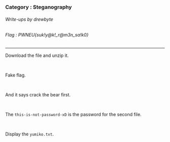 ### Category : Steganography
###### Write-ups by drewbyte
###### Flag : PWNEU{suk!y@k!_r@m3n_sa!k0}
---

Download the file and unzip it.


<br>
<img src="https://github.com/drew-byte/pwneu-writeups/blob/main/00x8%20saved%20images/Pasted%20image%2020240318190945.png" alt="">
 <br>


Fake flag.

<br>
<img src="https://github.com/drew-byte/pwneu-writeups/blob/main/00x8%20saved%20images/Pasted%20image%2020240318191022.png" alt="">
 <br>


And it says crack the bear first.

<br>
<img src="https://github.com/drew-byte/pwneu-writeups/blob/main/00x8%20saved%20images/Pasted%20image%2020240318191152.png" alt="">
 <br>


The ``this-is-not-password-xD`` is the password for the second file.


<br>
<img src="https://github.com/drew-byte/pwneu-writeups/blob/main/00x8%20saved%20images/Pasted%20image%2020240318191405.png" alt="">
 <br>


Display the ``yumiko.txt``.


<br>
<img src="https://github.com/drew-byte/pwneu-writeups/blob/main/00x8%20saved%20images/Pasted%20image%2020240318191428.png" alt="">
 <br>